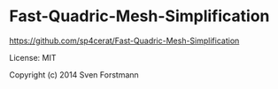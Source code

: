 Fast-Quadric-Mesh-Simplification
================================

https://github.com/sp4cerat/Fast-Quadric-Mesh-Simplification

License: MIT

Copyright (c) 2014 Sven Forstmann
